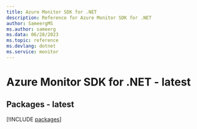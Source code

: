 ```yaml
---
title: Azure Monitor SDK for .NET
description: Reference for Azure Monitor SDK for .NET
author: SameergMS
ms.author: sameerg
ms.data: 06/28/2023
ms.topic: reference
ms.devlang: dotnet
ms.service: monitor
---
```

# Azure Monitor SDK for .NET - latest
## Packages - latest
[!INCLUDE [packages](monitor-index.md)]
